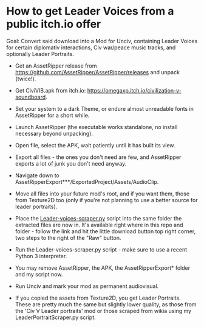 # How to get Leader Voices from a public itch.io offer

Goal: Convert said download into a Mod for Unciv, containing Leader Voices for certain diplomativ interactions, Civ war/peace music tracks, and optionally Leader Portraits.

* Get an AssetRipper release from https://github.com/AssetRipper/AssetRipper/releases and unpack (twice!).
* Get CiviVIB.apk from itch.io: https://omegaxp.itch.io/civilization-v-soundboard.
* Set your system to a dark Theme, or endure almost unreadable fonts in AssetRipper for a short while.
* Launch AssetRipper (the executable works standalone, no install necessary beyond unpacking).
* Open file, select the APK, wait patiently until it has built its view.
* Export all files - the ones you don't need are few, and AssetRipper exports a lot of junk you don't need anyway.
* Navigate down to AssetRipperExport***/ExportedProject/Assets/AudioClip.
* Move all files into your future mod's root, and if you want them, those from Texture2D too (only if you're not planning to use a better source for leader portraits).
* Place the [Leader-voices-scraper.py](https://github.com/SomeTroglodyte/Scratchpad/blob/master/Demos/Leader-voices-scraper.py) script into the same folder the extracted files are now in. It's available right where in this repo and folder - follow the link and hit the little download button top right corner, two steps to the right of the "Raw" button.

* Run the Leader-voices-scraper.py script - make sure to use a recent Python 3 interpreter.
* You may remove AssetRipper, the APK, the AssetRipperExport* folder and my script now.

* Run Unciv and mark your mod as permanent audiovisual.
* If you copied the assets from Texture2D, you get Leader Portraits. These are pretty much the same but slightly lower quality, as those from the 'Civ V Leader portraits' mod or those scraped from wikia using my LeaderPortraitScraper.py script.
